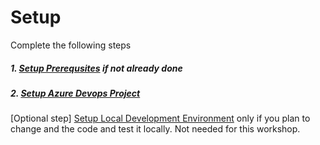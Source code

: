 # Setup

Complete the following steps

##### 1. [Setup Prerequsites](Prerequisites.md) if not already done

##### 2. [Setup Azure Devops Project](SetupAzureDevops.md) 

[Optional step] [Setup Local Development Environment](SetupLocalDevEnvironment.md) only if you plan to change and the code and test it locally. Not needed for this workshop.
